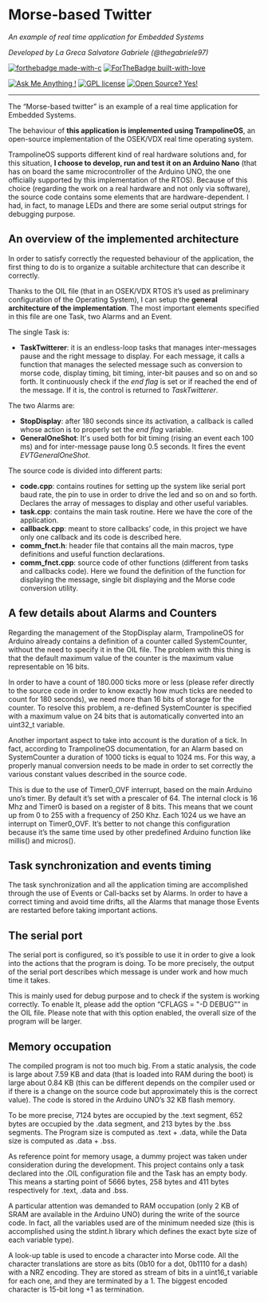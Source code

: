 # Morse-based Twitter 

*An example of real time application for Embedded Systems*

*Developed by La Greca Salvatore Gabriele (@thegabriele97)*

[![forthebadge made-with-c](https://forthebadge.com/images/badges/made-with-c.svg)](https://www.python.org/) [![ForTheBadge built-with-love](https://ForTheBadge.com/images/badges/built-with-love.svg)](https://GitHub.com/Naereen/)

[![Ask Me Anything !](https://img.shields.io/badge/Ask%20me-anything-1abc9c.svg)](https://GitHub.com/Naereen/ama) [![GPL license](https://img.shields.io/badge/License-GPL-blue.svg)](http://perso.crans.org/besson/LICENSE.html) [![Open Source? Yes!](https://badgen.net/badge/Open%20Source%20%3F/Yes%21/blue?icon=github)](https://github.com/Naereen/badges/) 

***

The “Morse-based twitter” is an example of a real time application for Embedded Systems. 

The behaviour of **this application is implemented using TrampolineOS**, an open-source implementation of the OSEK/VDX real time operating system. 

TrampolineOS supports different kind of real hardware solutions and, for this situation, **I choose to develop, run and test it on an Arduino Nano** (that has on board the same microcontroller of the Arduino UNO, the one officially supported by this implementation of the RTOS).
Because of this choice (regarding the work on a real hardware and not only via software), the source code contains some elements that are hardware-dependent. I had, in fact, to manage LEDs and there are some serial output strings for debugging purpose.

## An overview of the implemented architecture

In order to satisfy correctly the requested behaviour of the application, the first thing to do is to organize a suitable architecture that can describe it correctly.

Thanks to the OIL file (that in an OSEK/VDX RTOS it’s used as preliminary configuration of the Operating System), I can setup the **general architecture of the implementation**. The most important elements specified in this file are one Task, two Alarms and an Event.

The single Task is:
* **TaskTwitterer**: it is an endless-loop tasks that manages inter-messages pause and the right message to display. For each message, it calls a function that manages the selected message such as conversion to morse code, display timing, bit timing, inter-bit pauses and so on and so forth.
It continuously check if the *end flag* is set or if reached the end of the message. If it is, the control is returned to *TaskTwitterer*.

The two Alarms are:
* **StopDisplay**: after 180 seconds since its activation, a callback is called whose action is to properly set the *end flag* variable.
* **GeneralOneShot**: It's used both for bit timing (rising an event each 100 ms) and for inter-message pause long 0.5 seconds. It fires the event *EVTGeneralOneShot*.

The source code is divided into different parts:
* **code.cpp**: contains routines for setting up the system like serial port baud rate, the pin to use in order to drive the led and so on and so forth. Declares the array of messages to display and other useful variables.
* **task.cpp**: contains the main task routine. Here we have the core of the application.
* **callback.cpp**: meant to store callbacks’ code, in this project we have only one callback and its code is described here.
* **comm_fnct.h**: header file that contains all the main macros, type definitions and useful function declarations.
* **comm_fnct.cpp**: source code of other functions (different from tasks and callbacks code). Here we found the definition of the function for displaying the message, single bit displaying and the Morse code conversion utility.

## A few details about Alarms and Counters

Regarding the management of the StopDisplay alarm, TrampolineOS for Arduino already contains a definition of a counter called SystemCounter, without the need to specify it in the OIL file. The problem with this thing is that the default maximum value of the counter is the maximum value representable on 16 bits. 

In order to have a count of 180.000 ticks more or less (please refer directly to the source code in order to know exactly how much ticks are needed to count for 180 seconds), we need more than 16 bits of storage for the counter. To resolve this problem, a re-defined SystemCounter is specified with a maximum value on 24 bits that is automatically converted into an uint32_t variable.

Another important aspect to take into account is the duration of a tick. In fact, according to TrampolineOS documentation, for an Alarm based on SystemCounter a duration of 1000 ticks is equal to 1024 ms. For this way, a properly manual conversion needs to be made in order to set correctly the various constant values described in the source code.

This is due to the use of Timer0_OVF interrupt, based on the main Arduino uno’s timer. By default it’s set with a prescaler of 64. The internal clock is 16 Mhz and Timer0 is based on a register of 8 bits. This means that we count up from 0 to 255 with a frequency of 250 Khz. Each 1024 us we have an interrupt on Timer0_OVF. It’s better to not change this configuration because it’s the same time used by other predefined Arduino function like millis() and micros().

## Task synchronization and events timing

The task synchronization and all the application timing are accomplished through the use of Events or Call-backs set by Alarms. In order to have a correct timing and avoid time drifts, all the Alarms that manage those Events are restarted before taking important actions.

## The serial port

The serial port is configured, so it’s possible to use it in order to give a look into the actions that the program is doing. To be more precisely, the output of the serial port describes which message is under work and how much time it takes.

This is mainly used for debug purpose and to check if the system is working correctly. To enable It, please add the option “CFLAGS = "-D DEBUG"” in the OIL file. Please note that with this option enabled, the overall size of the program will be larger.

## Memory occupation

The compiled program is not too much big. From a static analysis, the code is large about 7.59 KB and data (that is loaded into RAM during the boot) is large about 0.84 KB (this can be different depends on the compiler used or if there is a change on the source code but approximately this is the correct value). The code is stored in the Arduino UNO’s 32 KB flash memory.

To be more precise, 7124 bytes are occupied by the .text segment, 652 bytes are occupied by the .data segment, and 213 bytes by the .bss segments. The Program size is computed as .text + .data, while the Data size is computed as .data + .bss.

As reference point for memory usage, a dummy project was taken under consideration during the development. This project contains only a task declared into the .OIL configuration file and the Task has an empty body. This means a starting point of 5666 bytes, 258 bytes and 411 bytes respectively for .text, .data and .bss. 

A particular attention was demanded to RAM occupation (only 2 KB of SRAM are available in the Arduino UNO) during the write of the source code. In fact, all the variables used are of the minimum needed size (this is accomplished using the stdint.h library which defines the exact byte size of each variable type). 

A look-up table is used to encode a character into Morse code. All the character translations are store as bits (0b10 for a dot, 0b1110 for a dash) with a NRZ encoding. They are stored as stream of bits in a uint16_t variable for each one, and they are terminated by a 1. The biggest encoded character is 15-bit long +1 as termination.
